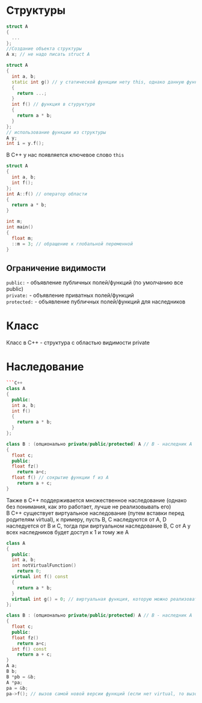 # Структуры 

```C++
struct A
{
  ...
};
//Создание объекта структуры
A x; // не надо писать struct A
```
```C++
struct A
{
  int a, b;
  static int g() // у статической функции нету this, однако данную функцию можно вызывать без объекта
  {
    return ...;
  }
  int f() // функция в стуруктуре
  {
    return a * b;
  }
};
// использование функции из структуры
A y;
int i = y.f();
```
В C++ у нас появляется ключевое слово `this`
```C++
struct A
{
  int a, b;
  int f();
};
int A::f() // оператор области
{
  return a * b;
}
```
```C++
int m;
int main()
{
  float m;
  ::m = 3; // обращение к глобальной переменной
}
```
## Ограничение видимости
`public:` - объявление публичных полей/функций (по умолчанию все public)\
`private:` - объявление приватных полей/функций\
`protected:` - объявление публичных полей/функций для наследников

# Класс

Класс в С++ - структура с областью видимости private

# Наследование

```C++
```C++
class A
{
  public:
  int a, b;
  int f() 
  {
    return a * b;
  }
};

class B : (опционально private/public/protected) A // B - наследник A
{
  float c;
  public:
  float fz()
    return a+c;
  float f() // сокрытие функции f из A
    return a + c;
}
```
Также в C++ поддерживается множественное наследование (однако без понимания, как это работает, лучше не реализовывать его)\
В C++ существует виртуальное наследование (путем вставки перед родителям virtual), к примеру, пусть B, C наследуются от A, D наследуется от B и C, тогда при виртуальном наследование B, C от A у всех наследников будет доступ к 1 и тому же A
```C++
class A
{
  public:
  int a, b;
  int notVirtualFunction()
    return 0;
  virtual int f() const
  {
    return a * b;
  }
  virtual int g() = 0; // виртуальная функция, которую можно реализовать в наследниках (если все функции в классе виртуальные, то объект класса создать нельзя, то есть можно таким образом создать интерфейс)
};

class B : (опционально private/public/protected) A // B - наследник A
{
  float c;
  public:
  float fz()
    return a+c;
  int f() const 
    return a + c;
}
A a;
B b;
B *pb = &b;
A *pa;
pa = &b;
pa->f(); // вызов самой новой версии функций (если нет virtual, то вызов в зависимости от типа указателя)
```
